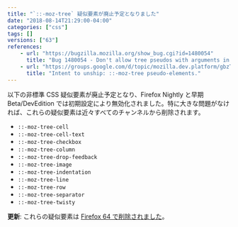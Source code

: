 ```yaml
---
title: "`::-moz-tree` 疑似要素が廃止予定となりました"
date: "2018-08-14T21:29:00-04:00"
categories: ["css"]
tags: []
versions: ["63"]
references:
    - url: "https://bugzilla.mozilla.org/show_bug.cgi?id=1480054"
      title: "Bug 1480054 - Don't allow tree pseudos with arguments in content."
    - url: "https://groups.google.com/d/topic/mozilla.dev.platform/gbzTmE4uvJk/discussion"
      title: "Intent to unship: ::-moz-tree pseudo-elements."
---
```

以下の非標準 CSS 疑似要素が廃止予定となり、Firefox Nightly と早期 Beta/DevEdition では初期設定により無効化されました。特に大きな問題がなければ、これらの疑似要素は近々すべてのチャンネルから削除されます。

* `::-moz-tree-cell`
* `::-moz-tree-cell-text`
* `::-moz-tree-checkbox`
* `::-moz-tree-column`
* `::-moz-tree-drop-feedback`
* `::-moz-tree-image`
* `::-moz-tree-indentation`
* `::-moz-tree-line`
* `::-moz-tree-row`
* `::-moz-tree-separator`
* `::-moz-tree-twisty`

**更新**: これらの疑似要素は [Firefox 64 で削除されました](https://www.fxsitecompat.com/ja/docs/2018/display-moz-box-and-moz-tree-pseudo-elements-have-been-removed/)。
